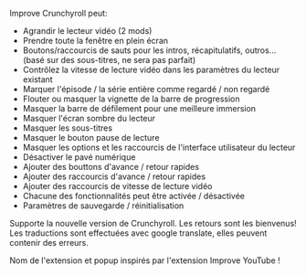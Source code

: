 Improve Crunchyroll peut:
 - Agrandir le lecteur vidéo (2 mods)
 - Prendre toute la fenêtre en plein écran
 - Boutons/raccourcis de sauts pour les intros, récapitulatifs, outros... (basé sur des sous-titres, ne sera pas parfait)
 - Contrôlez la vitesse de lecture vidéo dans les paramètres du lecteur existant
 - Marquer l'épisode / la série entière comme regardé / non regardé
 - Flouter ou masquer la vignette de la barre de progression
 - Masquer la barre de défilement pour une meilleure immersion
 - Masquer l'écran sombre du lecteur
 - Masquer les sous-titres
 - Masquer le bouton pause de lecture
 - Masquer les options et les raccourcis de l'interface utilisateur du lecteur
 - Désactiver le pavé numérique
 - Ajouter des bouttons d'avance / retour rapides
 - Ajouter des raccourcis d'avance / retour rapides
 - Ajouter des raccourcis de vitesse de lecture vidéo
 - Chacune des fonctionnalités peut être activée / désactivée
 - Paramètres de sauvegarde / réinitialisation

Supporte la nouvelle version de Crunchyroll.
Les retours sont les bienvenus!
Les traductions sont effectuées avec google translate, elles peuvent contenir des erreurs.

Nom de l'extension et popup inspirés par l'extension Improve YouTube !
